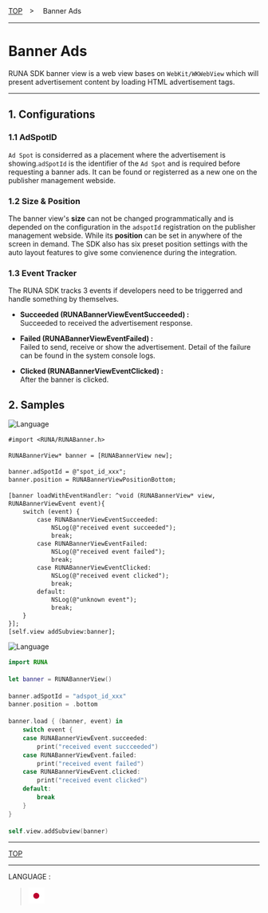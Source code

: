 [TOP](/README.md#top)　>　 Banner Ads

---

# Banner Ads

RUNA SDK banner view is a web view bases on `WebKit/WKWebView` which will present advertisement content by loading HTML advertisement tags.

---

## 1. Configurations

### 1.1 AdSpotID

`Ad Spot` is considerred as a placement where the advertisement is showing.`adSpotId` is the identifier of the `Ad Spot` and is required before requesting a banner ads. It can be found or registerred as a new one on the publisher management webside.

### 1.2 Size & Position

The banner view's **size** can not be changed programmatically and is depended on the configuration in the `adspotId` registration on the publisher management webside. While its **position** can be set in anywhere of the screen in demand. The SDK also has six preset position settings with the auto layout features to give some convienence during the integration.

### 1.3 Event Tracker

The RUNA SDK tracks 3 events if developers need to be triggerred and handle something by themselves.

- **Succeeded (RUNABannerViewEventSucceeded) :**<br>
  Succeeded to received the advertisement response.

- **Failed (RUNABannerViewEventFailed) :**<br>
  Failed to send, receive or show the advertisement. Detail of the failure can be found in the system console logs.

- **Clicked (RUNABannerViewEventClicked) :**<br>
  After the banner is clicked.

## 2. Samples

![Language](http://img.shields.io/badge/language-ObjctiveC-red.svg?style=flat)

```objc
#import <RUNA/RUNABanner.h>

RUNABannerView* banner = [RUNABannerView new];

banner.adSpotId = @"spot_id_xxx";
banner.position = RUNABannerViewPositionBottom;

[banner loadWithEventHandler: ^void (RUNABannerView* view, RUNABannerViewEvent event){
    switch (event) {
        case RUNABannerViewEventSucceeded:
            NSLog(@"received event succeeded");
            break;
        case RUNABannerViewEventFailed:
            NSLog(@"received event failed");
            break;
        case RUNABannerViewEventClicked:
            NSLog(@"received event clicked");
            break;
        default:
            NSLog(@"unknown event");
            break;
    }
}];
[self.view addSubview:banner];
```

![Language](http://img.shields.io/badge/language-Swift-red.svg?style=flat)

```swift
import RUNA

let banner = RUNABannerView()

banner.adSpotId = "adspot_id_xxx"
banner.position = .bottom

banner.load { (banner, event) in
    switch event {
    case RUNABannerViewEvent.succeeded:
        print("received event succceeded")
    case RUNABannerViewEvent.failed:
        print("received event failed")
    case RUNABannerViewEvent.clicked:
        print("received event clicked")
    default:
        break
    }
}

self.view.addSubview(banner)
```

---

[TOP](/README.md#top)

---

LANGUAGE :

> [![ja](/doc/lang/ja.png)](/doc/ja/bannerads/README.md)

